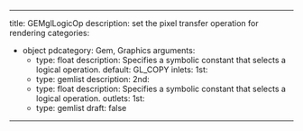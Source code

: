 
---
title: GEMglLogicOp
description: set the pixel transfer operation for rendering
categories:
  - object
pdcategory: Gem, Graphics
arguments:
    - type: float
      description: Specifies a symbolic constant that selects a logical operation.
      default: GL_COPY
inlets:
  1st:
    - type: gemlist
      description:
  2nd:
    - type: float
      description: Specifies a symbolic constant that selects a logical operation.
outlets:
  1st:
    - type: gemlist
draft: false
---

